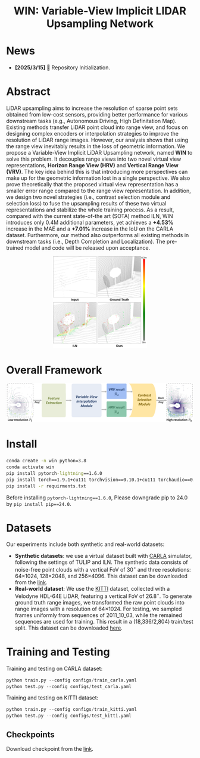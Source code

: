 <div align="center">   

# WIN: Variable-View Implicit LIDAR Upsampling Network
</div>

# News
- **[2025/3/15]** 🚀 Repository Initialization.

# Abstract

LiDAR upsampling aims to increase the resolution of sparse point sets obtained from low-cost sensors, providing better performance for various downstream tasks (e.g., Autonomous Driving, High Definitation Map). Existing methods transfer LiDAR point cloud into range view, and focus on designing complex encoders or interpolation strategies to improve the resolution of LiDAR range images. However, our analysis shows that using the range view inevitably results in the loss of geometric information. We propose a Variable-View Implicit LiDAR Upsampling network, named **WIN** to solve this problem. It decouples range views into two novel virtual view representations, **Horizon Range View (HRV)** and **Vertical Range View (VRV)**. The key idea behind this is that introducing more perspectives can make up for the geometric information lost in a single perspective. We also prove theoretically that the proposed virtual view representation has a smaller error range compared to the range view representation. In addition, we design two novel strategies (i.e., contrast selection module and selection loss) to fuse the upsampling results of these two virtual representations and stabilize the whole training process. As a result, compared with the current state-of-the art (SOTA) method ILN, WIN introduces only 0.4M additional parameters, yet achieves a **+4.53%** increase in the MAE and a **+7.01%** increase in the IoU on the CARLA dataset. Furthermore, our method also outperforms all existing methods in downstream tasks (i.e., Depth Completion and Localization). The pre-trained model and code will be released upon acceptance.

<div align=center>

<img src="figures\effect.png" alt="effect" width="50%" />

</div>


# Overall Framework

<img src="figures\framework.png" alt="overall freamwork" style="zoom:50%;" />

# Install

```cmd
conda create -n win python=3.8
conda activate win
pip install pytorch-lightning==1.6.0 
pip install torch==1.9.1+cu111 torchvision==0.10.1+cu111 torchaudio==0.9.1 -f https://download.pytorch.org/whl/torch_stable.html
pip install -r requirments.txt
```
Before installing `pytorch-lightning==1.6.0`, Please downgrade pip to 24.0 by `pip install pip==24.0`.

# Datasets

Our experiments include both synthetic and real-world datasets:

- **Synthetic datasets**: we use a virtual dataset built with [CARLA](https://carla.org/) simulator, following the settings of TULIP and ILN. The synthetic data consists of noise-free point clouds with a vertical FoV of 30$`^\circ`$ and three resolutions: 64$`\times`$1024, 128$`\times`$2048, and 256$`\times`$4096. This dataset can be downloaded from the [link](https://sgvr.kaist.ac.kr/~yskwon/papers/icra22-iln/carla.zip).
- **Real-world dataset**: We use the [KITTI](https://www.cvlibs.net/datasets/kitti/) dataset, collected with a Velodyne HDL-64E LiDAR, featuring a vertical FoV of 26.8$`^\circ`$. To generate ground truth range images, we transformed the raw point clouds into range images with a resolution of 64$`\times`$1024. For testing, we sampled frames uniformly from sequences of 2011_10_03, while the remained sequences are used for training. This result in a (18,336/2,804) train/test split. This dataset can be downloaded [here](https://pan.baidu.com/s/1VVhBuUxG-TUKj4Ic_fU3Lw?pwd=9s92).

# Training and Testing

Training and testing on CARLA dataset:

```python
python train.py --config configs/train_carla.yaml
python test.py --config configs/test_carla.yaml
```

Training and testing on KITTI dataset:

```python
python train.py --config configs/train_kitti.yaml
python test.py --config configs/test_kitti.yaml
```

## Checkpoints

Download checkpoint from the [link](https://pan.baidu.com/s/1xnC8J1rXzZPp-45DvOuvbg?pwd=49nf).
